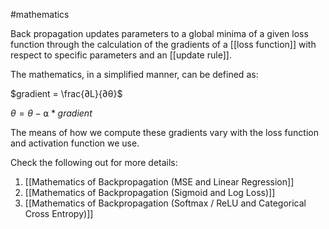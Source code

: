 #mathematics 

Back propagation updates parameters to a global minima of a given loss function through the calculation of the gradients of a [[loss function]] with respect to specific parameters and an [[update rule]].

The mathematics, in a simplified manner, can be defined as:

$gradient = \frac{∂L}{∂θ}$

$θ = θ - ⍺ * gradient$

The means of how we compute these gradients vary with the loss function and activation function we use.

Check the following out for more details:
1. [[Mathematics of Backpropagation (MSE and Linear Regression]]
2. [[Mathematics of Backpropagation (Sigmoid and Log Loss)]]
3. [[Mathematics of Backpropagation (Softmax / ReLU and Categorical Cross Entropy)]]